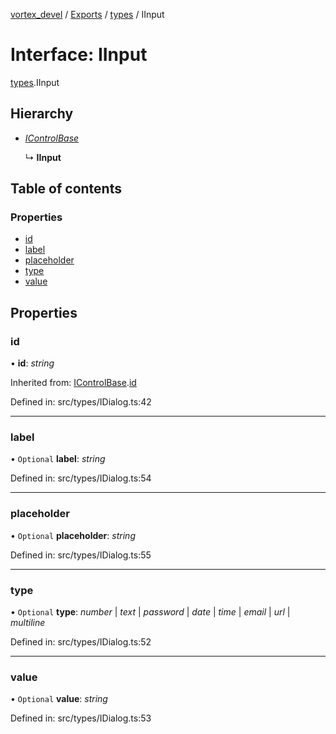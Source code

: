 [vortex_devel](../README.md) / [Exports](../modules.md) / [types](../modules/types.md) / IInput

# Interface: IInput

[types](../modules/types.md).IInput

## Hierarchy

* [*IControlBase*](actions.icontrolbase.md)

  ↳ **IInput**

## Table of contents

### Properties

- [id](types.iinput.md#id)
- [label](types.iinput.md#label)
- [placeholder](types.iinput.md#placeholder)
- [type](types.iinput.md#type)
- [value](types.iinput.md#value)

## Properties

### id

• **id**: *string*

Inherited from: [IControlBase](actions.icontrolbase.md).[id](actions.icontrolbase.md#id)

Defined in: src/types/IDialog.ts:42

___

### label

• `Optional` **label**: *string*

Defined in: src/types/IDialog.ts:54

___

### placeholder

• `Optional` **placeholder**: *string*

Defined in: src/types/IDialog.ts:55

___

### type

• `Optional` **type**: *number* \| *text* \| *password* \| *date* \| *time* \| *email* \| *url* \| *multiline*

Defined in: src/types/IDialog.ts:52

___

### value

• `Optional` **value**: *string*

Defined in: src/types/IDialog.ts:53
